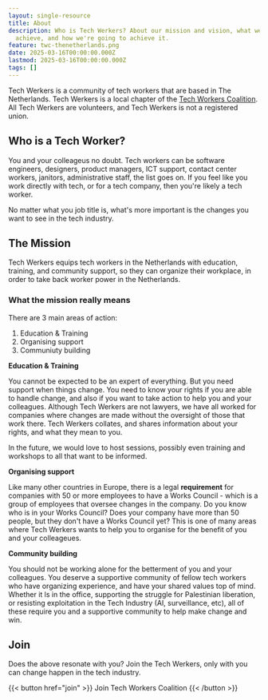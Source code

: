 ```yaml
---
layout: single-resource
title: About
description: Who is Tech Werkers? About our mission and vision, what we want to
  achieve, and how we're going to achieve it.
feature: twc-thenetherlands.png
date: 2025-03-16T00:00:00.000Z
lastmod: 2025-03-16T00:00:00.000Z
tags: []
---
```


Tech Werkers is a community of tech workers that are based in The Netherlands. Tech Werkers is a local chapter of the [Tech Workers Coalition](https://techworkerscoalition.org/). All Tech Werkers are volunteers, and Tech Werkers is not a registered union.

## Who is a Tech Worker?

You and your colleageus no doubt. Tech workers can be software engineers, designers, product managers, ICT support, contact center workers, janitors, administrative staff, the list goes on. If you feel like you work directly with tech, or for a tech company, then you're likely a tech worker.

No matter what you job title is, what's more important is the changes you want to see in the tech industry.

## The Mission 

Tech Werkers equips tech workers in the Netherlands with education, training, and community support, so they can organize their workplace, in order to take back worker power in the Netherlands.

### What the mission really means

There are 3 main areas of action:

1. Education & Training
2. Organising support
3. Communiuty building

**Education & Training**

You cannot be expected to be an expert of everything. But you need support when things change. You need to know your rights if you are able to handle change, and also if you want to take action to help you and your colleagues. Although Tech Werkers are not lawyers, we have all worked for companies where changes are made without the oversight of those that work there. Tech Werkers collates, and shares information about your rights, and what they mean to you.

In the future, we would love to host sessions, possibly even training and workshops to all that want to be informed.

**Organising support**

Like many other countries in Europe, there is a legal __requirement__ for companies with 50 or more employees to have a Works Council - which is a group of employees that oversee changes in the company. Do you know who is in your Works Council? Does your company have more than 50 people, but they don't have a Works Council yet? This is one of many areas where Tech Werkers wants to help you to organise for the benefit of you and your colleageues.

**Community building**

You should not be working alone for the betterment of you and your colleagues. You deserve a supportive community of fellow tech workers who have organizing experience, and have your shared values top of mind. Whether it ls in the office, supporting the struggle for Palestinian liberation, or resisting exploitation in the Tech Industry (AI, surveillance, etc), all of these require you and a supportive community to help make change and win.

## Join

Does the above resonate with you? Join the Tech Werkers, only with you can change happen in the tech industry.

<span class="flex justify-center uppercase font-mono">
  {{< button href="join" >}}
    Join Tech Workers Coalition
  {{< /button >}}
</span>

